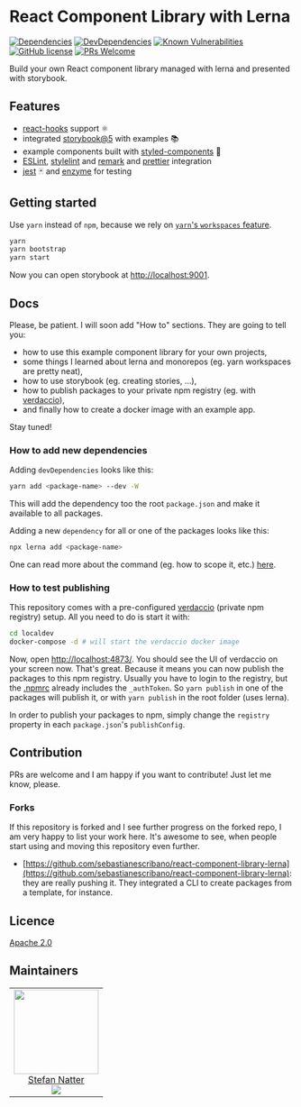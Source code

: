 # React Component Library with Lerna

[![Dependencies](https://img.shields.io/david/natterstefan/react-component-library-lerna.svg)](https://github.com/natterstefan/react-component-library-lerna/blob/master/package.json)
[![DevDependencies](https://img.shields.io/david/dev/natterstefan/react-component-library-lerna.svg)](https://github.com/natterstefan/react-component-library-lerna/blob/master/package.json)
[![Known Vulnerabilities](https://snyk.io/test/github/natterstefan/react-component-library-lerna/badge.svg)](https://snyk.io/test/github/natterstefan/react-component-library-lerna)
[![GitHub license](https://img.shields.io/github/license/natterstefan/react-component-library-lerna.svg)](https://github.com/natterstefan/react-component-library-lerna/blob/master/LICENCE)
[![PRs Welcome](https://img.shields.io/badge/PRs-welcome-brightgreen.svg?style=flat-square)](http://makeapullrequest.com)

Build your own React component library managed with lerna and presented with
storybook.

## Features

- [react-hooks](https://reactjs.org/docs/hooks-overview.html) support ⚛
- integrated [storybook@5](https://storybook.js.org) with examples :books:
- example components built with [styled-components](https://github.com/styled-components/styled-components) 💅
- [ESLint](https://github.com/eslint/eslint), [stylelint](https://github.com/stylelint/stylelint)
  and [remark](https://github.com/remarkjs/remark) and [prettier](https://github.com/prettier/prettier)
  integration
- [jest](https://github.com/facebook/jest) 🃏 and [enzyme](https://github.com/airbnb/enzyme)
  for testing

## Getting started

Use `yarn` instead of `npm`, because we rely on [`yarn`'s `workspaces` feature](https://yarnpkg.com/lang/en/docs/workspaces/).

```bash
yarn
yarn bootstrap
yarn start
```

Now you can open storybook at [http://localhost:9001](http://localhost:9001).

## Docs

Please, be patient. I will soon add "How to" sections. They are going to tell you:

- how to use this example component library for your own projects,
- some things I learned about lerna and monorepos (eg. yarn workspaces are pretty neat),
- how to use storybook (eg. creating stories, ...),
- how to publish packages to your private npm registry (eg. with [verdaccio](https://verdaccio.org/)),
- and finally how to create a docker image with an example app.

Stay tuned!

### How to add new dependencies

Adding `devDependencies` looks like this:

```sh
yarn add <package-name> --dev -W
```

This will add the dependency too the root `package.json` and make it available
to all packages.

Adding a new `dependency` for all or one of the packages looks like this:

```sh
npx lerna add <package-name>
```

One can read more about the command (eg. how to scope it, etc.) [here](https://github.com/lerna/lerna/tree/master/commands/add).

### How to test publishing

This repository comes with a pre-configured [verdaccio](https://verdaccio.org/)
(private npm registry) setup. All you need to do is start it with:

```bash
cd localdev
docker-compose -d # will start the verdaccio docker image
```

Now, open [http://localhost:4873/](http://localhost:4873/). You should see
the UI of verdaccio on your screen now. That's great. Because it means you can
now publish the packages to this npm registry. Usually you have to login to
the registry, but the [.npmrc](./.npmrc) already includes the `_authToken`. So
`yarn publish` in one of the packages will publish it, or with `yarn publish` in
the root folder (uses lerna).

In order to publish your packages to npm, simply change the `registry` property
in each `package.json`'s `publishConfig`.

## Contribution

PRs are welcome and I am happy if you want to contribute! Just let me know,
please.

### Forks

If this repository is forked and I see further progress on the forked repo, I am
very happy to list your work here. It's awesome to see, when people start using
and moving this repository even further.

- [https://github.com/sebastianescribano/react-component-library-lerna](https://github.com/sebastianescribano/react-component-library-lerna):
  they are really pushing it. They integrated a CLI to create packages from a
  template, for instance.

## Licence

[Apache 2.0](LICENCE)

## Maintainers

<table>
  <tbody>
    <tr>
      <td align="center">
        <a href="https://github.com/natterstefan">
          <img width="150" height="150" src="https://github.com/natterstefan.png?v=3&s=150">
          </br>
          Stefan Natter
        </a>
        <div>
          <a href="https://twitter.com/natterstefan">
            <img src="https://img.shields.io/twitter/follow/natterstefan.svg?style=social&label=Follow" />
          </a>
        </div>
      </td>
    </tr>
  <tbody>
</table>
